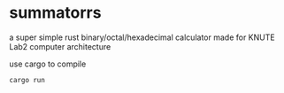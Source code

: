 # summatorrs
a super simple rust binary/octal/hexadecimal calculator made for KNUTE Lab2 computer architecture

use cargo to compile
```bash
cargo run
```
